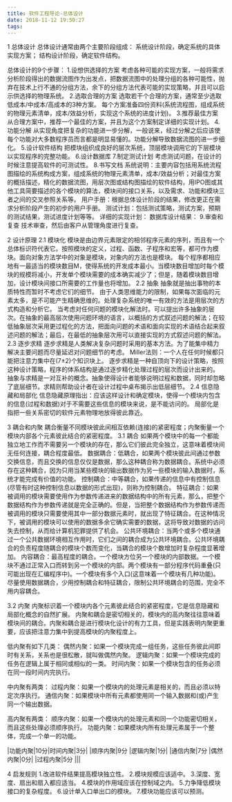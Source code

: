 ```yaml
---
title: 软件工程导论-总体设计
date: 2018-11-12 19:50:27
tags:
---
```

1  总体设计
总体设计通常由两个主要阶段组成：
系统设计阶段，确定系统的具体实现方案；
结构设计阶段，确定软件结构。

总体设计的9个步骤：
1.设想供选择的方案
       考虑各种可能的实现方案，一般将需求分析阶段得出的数据流图作为出发点，把数据流图中的处理分组的各种可能性，抛弃在技术上行不通的分组方法，余下的分组方法代表可能的实现策略，并且可以启示供选择的物理系统。
2.选取合理的方案
       选取若干个合理的方案，通常至少选取低成本/中成本/高成本的3种方案。
       每个方案准备四份资料(系统流程图，组成系统的物理元素清单，成本/效益分析，实现这个系统的进度计划)。
3.推荐最佳方案
       从合理方案中，推荐一个最佳的方案，并且为这个方案制定详细的实现计划。
4.功能分解
       从实现角度把复杂的功能进一步分解，一般说来，经过分解之后应该使每个功能对大多数程序员而言都是明显易懂的。功能分解导致数据流图的进一步细化。
5.设计软件结构
       把模块组织成良好的层次系统，顶层模块调用它的下层模块以实现程序的完整功能。
6.设计数据库
7.制定测试计划
       考虑测试问题，在设计的时候注意提高软件的可测试性。
8.书写文档
       系统说明：主要内容包括用系统流程图描绘的系统构成方案，组成系统的物理元素清单，成本/效益分析；对最佳方案的概括描述，精化的数据流图，用层次图或结构图描绘的软件结构，用IPO图或其他工具简要描述的各个模块的算法，模块间的接口关系，以及需求、功能和模块三者之间的交叉参照关系等。
       用户手册：根据总体设计阶段的结果，修改更正在需求分析阶段产生的初步的用户手册。
       测试计划：包括测试策略，测试方案，预期的测试结果，测试进度计划等等。
       详细的实现计划：
       数据库设计结果：
9.审查和复查
       技术审查，然后由客户从管理角度进行复查。

2  设计原理
2.1  模块化
      模块是由边界元素限定的相邻程序元素的序列，而且有一个总体标识符代表它。按照模块的定义，过程、函数、子程序和宏等，都可作为模块。面向对象方法学中的对象是模块，对象内的方法也是模块。
      每个程序都相应地有一最适当的模块数目M，使得系统的开发成本最小。当模块数目增加时每个模块的规模将减小，开发单个模块需要的成本确实减少了；但是，随着模块数目增加，设计模块间接口所需要的工作量也将增加。
2.2  抽象
      抽象就是抽出事物的本质特性而暂时不考虑它们的细节。
      由于人类思维能力的限制，如果每次面临的元素太多，是不可能产生精确思维的。处理复杂系统的唯一有效的方法是用层次的方式构造和分析它。
      当考虑对任何问题的模块化解法时。可以提出许多抽象的层次。在抽象的最高层次使用问题环境的语言，以概括的方式叙述问题的解法；在较低抽象层次采用更过程化的方法，把面向问题的术语和面向实现的术语结合起来叙述问题的解法；最后，在最低的抽象层次用可以直接实现的方式叙述问题的解法。
2.3  逐步求精
      逐步求精是人类解决复杂问题时采用的基本方法。为了能集中精力解决主要问题而尽量延迟对问题细节的考虑。
      Miller法则：一个人在任何时候都只能把注意力集中在(7±2)个知识块上。
      逐步求精是一种自顶向下的设计策略，按照这种设计策略，程序的体系结构是通过逐步精化处理过程的层次而设计出来的。
      抽象与求精是一对互补的概念。抽象使得设计者能够说明过程和数据，同时却忽略了底层细节。求精则帮助设计者在设计过程中桌布揭示出低层细节。
2.4  信息隐藏和局部化
      信息隐藏原理指出：应该这样设计和确定模块，使得一个模块内包含的信息(过程和数据)对于不需要这些信息的模块来说，是不能访问的。
      局部化是指把一些关系密切的软件元素物理地放得彼此靠近。

3  耦合和内聚
      耦合衡量不同模块彼此间相互依赖(连接)的紧密程度；内聚衡量一个模块内部各个元素彼此结合的紧密程度。
3.1  耦合
      如果两个模块中的每一个都能独立地工作而不需要另一个模块的存在，那么它们彼此完全独立，这意味着模块间无任何连接，耦合程度最低。
      数据耦合：低耦合，如果两个模块彼此间通过参数交换信息，而且交换的信息仅仅是数据，那么这种耦合称为数据耦合。系统中必须存在这种耦合，因为只用当某些模块的输出数据作为另一些模块的输入数据时，系统才能完成有价值的功能。
      控制耦合：中等耦合，如果传递的信息中有控制信息(尽管有时这种控制信息以数据的形式出现)，则称为控制耦合。
      特征耦合：如果被调用的模块需要使用作为参数传递进来的数据结构中的所有元素，那么，把整个数据结构作为参数传递就是完全正确的。但是，当把整个数据结构作为参数传递而被调用的模块只需要使用其中一部分数据元素时，就出现了特征耦合。在这种情况下，被调用的模块可以使用的数据多余它确实需要的数据，这将导致对数据的访问失去控制，从而给计算机犯罪提供了机会。
      公共环境耦合：当两个或多个模块通过一个公共数据环境相互作用时，它们之间的耦合成为公共环境耦合。公共环境耦合的负责程度随耦合的模块个数而变化，当耦合的模块个数增加时复杂程度显著增加。
      内容耦合：最高程度的耦合。一个模块方位另一个模块的内部数据。一个模块不通过正常入口而转到另一个模块的内部。两个模块有一部分程序代码重叠(只可能出现在汇编程序中)。一个模块有多个入口(这意味着一个模块有几种功能)。
      尽量使用数据耦合，少用控制耦合和特征耦合，限制公共环境耦合的范围，完全不用内容耦合。

3.2  内聚
      内聚标识着一个模块内各个元素彼此结合的紧密程度，它是信息隐藏和局部化概念的自然扩展。
      内聚和耦合是密切相关的，模块内的高内聚往往意味着模块间的耦合。内聚和耦合是进行模块化设计的有力工具，但是实践表明内聚更重要，应该把注意力集中到提高模块的内聚程度上。

低内聚有如下几类：
偶然内聚：如果一个模块完成一组任务，这些任务彼此间即时有关系，关系也是很松散，就叫做偶然内聚。
逻辑内聚：如果一个模块完成的任务在逻辑上属于相同或相似的一类。
时间内聚：如果一个模块包含的任务必须在同一段时间内完执行。

中内聚有两类：
过程内聚：如果一个模块内的处理元素是相关的，而且必须以特定次序执行。
通信内聚：如果模块中所有元素都使用同一个输入数据和(或)产生同一个输出数据。

高内聚有两类：
顺序内聚：如果一个模块内的处理元素和同一个功能密切相关，而且这些处理必须顺序执行。
功能内聚：如果模块内所有处理元素属于一个整体，完成一个单一的功能。

|功能内聚|10分|时间内聚|3分|
|顺序内聚|9分	|逻辑内聚|1分|
|通信内聚|7分	|偶然内聚|0分|
|过程内聚|5分	|||

4  启发规则
1.改进软件结果提高模块独立性。
2.模块规模应该适中。
3.深度、宽度、扇出和扇入都应适当。
4.模块的作用域应该在控制域之内。
5.力争降低模块接口的复杂程度。
6.设计单入口单出口的模块。
7.模块功能应该可以预测。